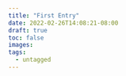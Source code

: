 ```yaml
---
title: "First Entry"
date: 2022-02-26T14:08:21-08:00
draft: true
toc: false
images:
tags:
  - untagged
---
```


